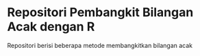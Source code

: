 # Repositori Pembangkit Bilangan Acak dengan R
Repositori berisi beberapa metode membangkitkan bilangan acak
